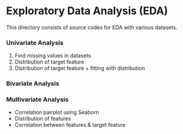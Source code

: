 # Exploratory Data Analysis (EDA)

This directory consists of source codes for EDA with various datasets.

### Univariate Analysis
1. Find missing values in datasets
2. Distribution of target feature
3. Distribution of target feature + fitting with distribution

### Bivariate Analysis

### Multivariate Analysis
* Correlation pairplot using Seaborn
* Distribution of features
* Correlation between features & target feature

